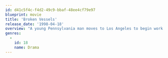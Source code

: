 ```yaml
---
id: d41c5f4c-f4d2-49c9-bbaf-48ee4cf79e97
blueprint: movie
title: 'Broken Vessels'
release_date: '1998-04-18'
overview: "A young Pennsylvania man moves to Los Angeles to begin work for an ambulance service. There he is teamed with a supremely confident vet who seemingly has gone through a large number of partners. Initially the novice is awed by the more experienced man's capabilities to deal with the high pressure situations they encounter. However, gradually he discovers that all is not as it seems. While the vet is ice on the surface, he actually gets through the ordeals by heavy drug use and avoids commitments. Soon the younger man finds himself pulled into the same world and has to decide what direction he wants to take."
genres:
  -
    id: 18
    name: Drama
---
```

